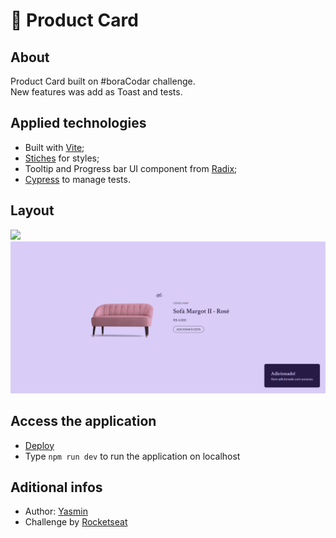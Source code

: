 # 🛒 Product Card

## About 

Product Card built on #boraCodar challenge.
<br> 
New features was add as Toast and tests.

## Applied technologies

- Built with [Vite](https://vitejs.dev/);
- [Stiches](https://stitches.dev/) for styles;
- Tooltip and Progress bar UI component from [Radix](https://www.radix-ui.com/);
- [Cypress](https://www.cypress.io/) to manage tests.

## Layout

<img src="public/deafult.png" width="600">

<img src="public/active.png" width="600">

## Access the application 

- [Deploy]()
- Type `npm run dev` to run the application on localhost

## Aditional infos

- Author: [Yasmin](https://www.linkedin.com/in/yasmin-goncalves/)
- Challenge by [Rocketseat](https://www.rocketseat.com.br/)